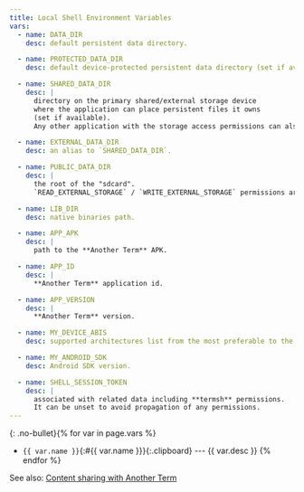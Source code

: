 ```yaml
---
title: Local Shell Environment Variables
vars:
  - name: DATA_DIR
    desc: default persistent data directory.

  - name: PROTECTED_DATA_DIR
    desc: default device-protected persistent data directory (set if available).

  - name: SHARED_DATA_DIR
    desc: |
      directory on the primary shared/external storage device
      where the application can place persistent files it owns
      (set if available).
      Any other application with the storage access permissions can also access this place.

  - name: EXTERNAL_DATA_DIR
    desc: an alias to `SHARED_DATA_DIR`.

  - name: PUBLIC_DATA_DIR
    desc: |
      the root of the "sdcard".
      `READ_EXTERNAL_STORAGE` / `WRITE_EXTERNAL_STORAGE` permissions are required.

  - name: LIB_DIR
    desc: native binaries path.

  - name: APP_APK
    desc: |
      path to the **Another Term** APK.

  - name: APP_ID
    desc: |
      **Another Term** application id.

  - name: APP_VERSION
    desc: |
      **Another Term** version.

  - name: MY_DEVICE_ABIS
    desc: supported architectures list from the most preferable to the least preferable.

  - name: MY_ANDROID_SDK
    desc: Android SDK version.

  - name: SHELL_SESSION_TOKEN
    desc: |
      associated with related data including **termsh** permissions.
      It can be unset to avoid propagation of any permissions.
---
```


{: .no-bullet}{% for var in page.vars %}
* `{{ var.name }}`{:#{{ var.name }}}{:.clipboard} --- {{ var.desc }}
{% endfor %}

See also: [Content sharing with Another Term](local-shell-share-input.html#main_content)
